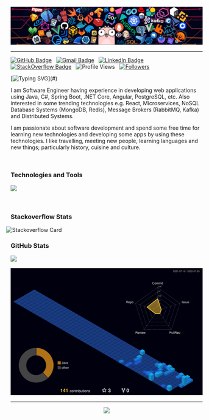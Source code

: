 <img src='images/header_01.png' alt="header"></img>
<hr/>


[![GitHub Badge](https://img.shields.io/badge/GitHub-100000?style=flat&logo=github&logoColor=white)](https://github.com/yildizmy)&nbsp;&nbsp;
[![Gmail Badge](https://img.shields.io/badge/Gmail-D14836?style=flat&logo=gmail&logoColor=white)](mailto:yildizmy@gmail.com)&nbsp;&nbsp;
[![LinkedIn Badge](https://img.shields.io/badge/LinkedIn-0077B5?style=flat&logo=linkedin&logoColor=white)](https://linkedin.com/in/yildizmurat)&nbsp;&nbsp;
[![StackOverflow Badge](https://img.shields.io/stackexchange/stackoverflow/r/1604048?style=flat&logo=stackoverflow&color=orange&label=StackOverflow)](https://stackoverflow.com/users/1604048/murat-y%c4%b1ld%c4%b1z?tab=profile)&nbsp;&nbsp;
![Profile Views](https://komarev.com/ghpvc/?username=yildizmy&style=flat&label=Profile%20views)&nbsp;&nbsp;
[![Followers](https://img.shields.io/github/followers/yildizmy.svg?style=social&label=Follow)](https://github.com/yildizmy?tab=followers)&nbsp;&nbsp;

[![Typing SVG](https://readme-typing-svg.herokuapp.com?font=comfortaa&center=false&color=EF8236&size=25&height=40&lines=Hello+world!;¡Hola+mundo!;Hallo+wereld!;Merhaba+dünya!;Привіт+світ!;Ciao+mondo!;Hallo+welt!;Bonjour+monde!;Helló+világ!;Γειά+σου+κόσμε!;Hei+maailma!;こんにちは世界！;Witaj+świecie!;Hej+världen!;Tere+maailm!)](#)

I am Software Engineer having experience in developing web applications using Java, C#, Spring Boot, .NET Core, Angular,
PostgreSQL, etc. Also interested in some trending technologies e.g. React, Microservices, NoSQL Database
Systems (MongoDB, Redis), Message Brokers (RabbitMQ, Kafka) and Distributed Systems.

I am passionate about software development and spend some free time for learning new technologies and developing some apps
by using these technologies. I like travelling, meeting new people, learning languages and new things; particularly
history, cuisine and culture.

<br/>


### Technologies and Tools
<p>
<img src="https://skillicons.dev/icons?i=java,cs,spring,hibernate,maven,dotnet,js,ts,angular,react,html,css,postgres,mysql,mongo,git,github,gitlab,docker,azure,idea,eclipse,vscode,sqlite&perline=12" />
</p>

<br/>


### Stackoverflow Stats

[//]: # (<a href="https://www.stackoverflow.com/users/1604048/murat-yıldız" target="_blank" rel="noreferrer"><img src="https://raw.githubusercontent.com/danielcranney/readme-generator/main/public/icons/socials/stackoverflow.svg" width="64" height="64" /></a>&nbsp;&nbsp;&nbsp;[![StackOverflow]&#40;https://github-readme-stackoverflow.vercel.app/?userID=1604048&layout=compact&theme=dark&#41;]&#40;https://stackoverflow.com/users/1604048/murat-yıldız&#41;)

<span style="margin-left:-12px">![Stackoverflow Card](https://readme-components.vercel.app/api?component=stackoverflow&stackoverflowid=1604048&theme=dark)</span>


### GitHub Stats
<img height="auto" width="443px" src ="https://github-readme-stats.vercel.app/api?username=yildizmy&count_private=true&theme=slateorange&show_icons=true&hide_border=false&hide=issues,contribs&bg_color=00000000">

![](./profile-3d-contrib/profile-night-view.svg)

<hr>
<p style="text-align:center">
  <img src="https://capsule-render.vercel.app/api?type=waving&color=gradient&customColorList=2&height=110&&section=footer&animation=twinkling"/>
</p>